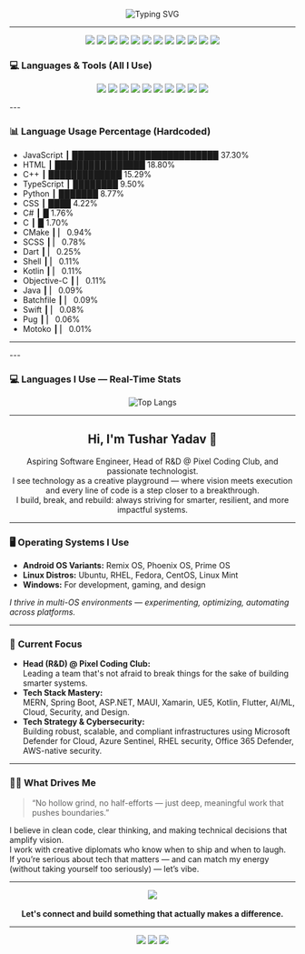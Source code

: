 <!-- Enhanced GitHub Profile README for codingnoobno1 (Tushar Yadav) -->

<p align="center">
  <img src="https://readme-typing-svg.demolab.com?font=Fira+Code&size=27&pause=1000&color=00B4D8&background=000000&center=true&vCenter=true&width=700&lines=Aspiring+Software+Engineer;AI%2FML+Developer;Full-Stack+%7C+.NET%2C+MERN%2C+Spring+Boot;Game+%26+Android+Dev;Tech+Strategist+%7C+Head+of+R%26D+@+Pixel+Coding+Club" alt="Typing SVG" />
</p>

---

<p align="center">
  <img src="https://img.shields.io/badge/AI%2FML-FF3366?style=for-the-badge&logo=python&logoColor=white"/>
  <img src="https://img.shields.io/badge/MERN-00B4D8?style=for-the-badge&logo=react&logoColor=white"/>
  <img src="https://img.shields.io/badge/Spring%20Boot-006400?style=for-the-badge&logo=spring&logoColor=white"/>
  <img src="https://img.shields.io/badge/.NET-512BD4?style=for-the-badge&logo=dotnet&logoColor=white"/>
  <img src="https://img.shields.io/badge/MAUI-512BD4?style=for-the-badge&logo=microsoft&logoColor=white"/>
  <img src="https://img.shields.io/badge/Xamarin-3498DB?style=for-the-badge&logo=xamarin&logoColor=white"/>
  <img src="https://img.shields.io/badge/UE5-1E1E1E?style=for-the-badge&logo=unrealengine&logoColor=white"/>
  <img src="https://img.shields.io/badge/Kotlin-7F52FF?style=for-the-badge&logo=kotlin&logoColor=white"/>
  <img src="https://img.shields.io/badge/Flutter-02569B?style=for-the-badge&logo=flutter&logoColor=white"/>
  <img src="https://img.shields.io/badge/Cloud-232F3E?style=for-the-badge&logo=amazonaws&logoColor=white"/>
  <img src="https://img.shields.io/badge/Cybersecurity-FF0000?style=for-the-badge&logo=security&logoColor=white"/>
  <img src="https://img.shields.io/badge/Graphic%20Design-E34F26?style=for-the-badge&logo=adobephotoshop&logoColor=white"/>
</p>

### 💻 Languages & Tools (All I Use)
<p align="center">
  <img src="https://img.shields.io/badge/Python-3776AB?style=for-the-badge&logo=python&logoColor=white"/>
  <img src="https://img.shields.io/badge/JavaScript-F7DF1E?style=for-the-badge&logo=javascript&logoColor=black"/>
  <img src="https://img.shields.io/badge/TypeScript-3178C6?style=for-the-badge&logo=typescript&logoColor=white"/>
  <img src="https://img.shields.io/badge/C%23-239120?style=for-the-badge&logo=c-sharp&logoColor=white"/>
  <img src="https://img.shields.io/badge/Java-007396?style=for-the-badge&logo=java&logoColor=white"/>
  <img src="https://img.shields.io/badge/Kotlin-7F52FF?style=for-the-badge&logo=kotlin&logoColor=white"/>
  <img src="https://img.shields.io/badge/Dart-0175C2?style=for-the-badge&logo=dart&logoColor=white"/>
  <img src="https://img.shields.io/badge/Go-00ADD8?style=for-the-badge&logo=go&logoColor=white"/>
  <img src="https://img.shields.io/badge/C++-00599C?style=for-the-badge&logo=c%2B%2B&logoColor=white"/>
  <img src="https://img.shields.io/badge/SQL-4479A1?style=for-the-badge&logo=postgresql&logoColor=white"/>
</p>
<p>---

### 📊 Language Usage Percentage (Hardcoded)

- JavaScript    ┃ ██████████████████████████ 37.30%
- HTML          ┃ ████████████████ 18.80%
- C++           ┃ █████████████ 15.29%
- TypeScript    ┃ ████████ 9.50%
- Python        ┃ ███████ 8.77%
- CSS           ┃ ████ 4.22%
- C#            ┃ █ 1.76%
- C             ┃ █ 1.70%
- CMake         ┃ ▏ 0.94%
- SCSS          ┃ ▏ 0.78%
- Dart          ┃ ▏ 0.25%
- Shell         ┃ ▏ 0.11%
- Kotlin        ┃ ▏ 0.11%
- Objective-C   ┃ ▏ 0.11%
- Java          ┃ ▏ 0.09%
- Batchfile     ┃ ▏ 0.09%
- Swift         ┃ ▏ 0.08%
- Pug           ┃ ▏ 0.06%
- Motoko        ┃ ▏ 0.01%

---
</p>
---

### 💻 **Languages I Use — Real-Time Stats**
<p align="center">
  <img src="https://github-readme-stats.vercel.app/api/top-langs/?username=codingnoobno1&layout=compact&theme=tokyonight&hide=css,html,scss,shell,batchfile,makefile" alt="Top Langs"/>
</p>

---

<div align="center">

## Hi, I'm Tushar Yadav 👋

Aspiring Software Engineer, Head of R&D @ Pixel Coding Club, and passionate technologist.<br>
I see technology as a creative playground — where vision meets execution and every line of code is a step closer to a breakthrough.<br>
I build, break, and rebuild: always striving for smarter, resilient, and more impactful systems.

</div>

---

### 🖥️ **Operating Systems I Use**

- **Android OS Variants:** Remix OS, Phoenix OS, Prime OS  
- **Linux Distros:** Ubuntu, RHEL, Fedora, CentOS, Linux Mint  
- **Windows:** For development, gaming, and design

*I thrive in multi-OS environments — experimenting, optimizing, automating across platforms.*

---

### 🚀 **Current Focus**

- **Head (R&D) @ Pixel Coding Club:**  
  Leading a team that's not afraid to break things for the sake of building smarter systems.
- **Tech Stack Mastery:**  
  MERN, Spring Boot, ASP.NET, MAUI, Xamarin, UE5, Kotlin, Flutter, AI/ML, Cloud, Security, and Design.
- **Tech Strategy & Cybersecurity:**  
  Building robust, scalable, and compliant infrastructures using Microsoft Defender for Cloud, Azure Sentinel, RHEL security, Office 365 Defender, AWS-native security.

---

### 🧑‍💻 **What Drives Me**

> “No hollow grind, no half-efforts — just deep, meaningful work that pushes boundaries.”

I believe in clean code, clear thinking, and making technical decisions that amplify vision.  
I work with creative diplomats who know when to ship and when to laugh.  
If you’re serious about tech that matters — and can match my energy (without taking yourself too seriously) — let’s vibe.

---

<div align="center">
  <a href="https://www.linkedin.com/in/tushar-yadav-a112b1148/" target="_blank">
    <img src="https://img.shields.io/badge/LinkedIn-Tushar%20Yadav-0077B5?style=for-the-badge&logo=linkedin&logoColor=white"/>
  </a>
  <br><br>
  <strong>Let's connect and build something that actually makes a difference.</strong>
</div>

---

<p align="center">
  <img src="https://img.shields.io/badge/Bluestock™-FF3366?style=for-the-badge"/>
  <img src="https://img.shields.io/badge/Maharishi%20Markandeshwar%20University-000000?style=for-the-badge"/>
  <img src="https://img.shields.io/badge/Ambala%2C%20Haryana%2C%20India-1E90FF?style=for-the-badge"/>
</p>

